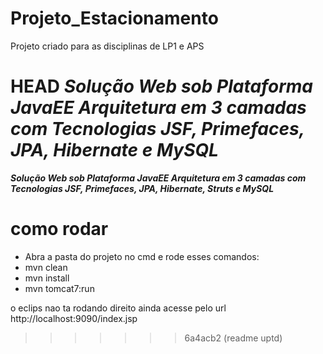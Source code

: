 # Projeto_Estacionamento
Projeto criado para as disciplinas de LP1 e APS

HEAD
*****Solução Web sob Plataforma JavaEE                                                                                                         			Arquitetura em 3 camadas com Tecnologias JSF, Primefaces, JPA, Hibernate e MySQL*****
=======
*****Solução Web sob Plataforma JavaEE                                                                                                         			Arquitetura em 3 camadas com Tecnologias JSF, Primefaces, JPA, Hibernate, Struts e MySQL*****
# como rodar

- Abra a pasta do projeto no cmd e rode esses comandos:
- mvn clean
- mvn install
- mvn tomcat7:run

o eclips nao ta rodando direito ainda
acesse pelo url http://localhost:9090/index.jsp

>>>>>>> 6a4acb2 (readme uptd)
